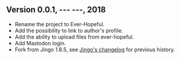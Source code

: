 ## Version 0.0.1, --- ---, 2018

- Rename the project to Ever-Hopeful.
- Add the possibility to link to author's profile.
- Add the ability to upload files from ever-hopeful.
- Add Mastodon login.
- Fork from Jingo 1.8.5, see [Jingo's changelog](https://github.com/claudioc/jingo/blob/master/ChangeLog.md) for previous history.
